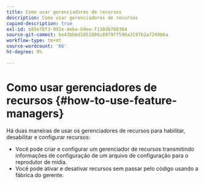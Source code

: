 ```yaml
---
title: Como usar gerenciadores de recursos
description: Como usar gerenciadores de recursos
copied-description: true
exl-id: b85e78f3-992e-4ebe-b9ee-f138db760304
source-git-commit: be43bbbd1051886c8979ff590a3197b2a7249b6a
workflow-type: tm+mt
source-wordcount: '66'
ht-degree: 0%

---
```


# Como usar gerenciadores de recursos {#how-to-use-feature-managers}

Há duas maneiras de usar os gerenciadores de recursos para habilitar, desabilitar e configurar recursos:

* Você pode criar e configurar um gerenciador de recursos transmitindo informações de configuração de um arquivo de configuração para o reprodutor de mídia.
* Você pode ativar e desativar recursos sem passar pelo código usando a fábrica do gerente.
